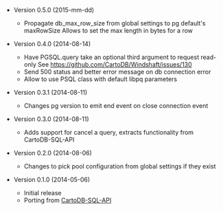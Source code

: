 * Version 0.5.0 (2015-mm-dd)
    - Propagate db_max_row_size from global settings to pg default's maxRowSize
      Allows to set the max length in bytes for a row

* Version 0.4.0 (2014-08-14)
    - Have PGSQL.query take an optional third argument to request read-only
      See https://github.com/CartoDB/Windshaft/issues/130
    - Send 500 status and better error message on db connection error
    - Allow to use PSQL class with default libpq parameters

* Version 0.3.1 (2014-08-11)
    - Changes pg version to emit end event on close connection event

* Version 0.3.0 (2014-08-11)
    - Adds support for cancel a query, extracts functionality from CartoDB-SQL-API

* Version 0.2.0 (2014-08-06)
    - Changes to pick pool configuration from global settings if they exist

* Version 0.1.0 (2014-05-06)
    - Initial release
    - Porting from [CartoDB-SQL-API](https://github.com/CartoDB/CartoDB-SQL-API)
